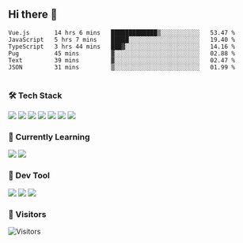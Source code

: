 ## Hi there 👋

<table>
<!--START_SECTION:waka-->

```text
Vue.js       14 hrs 6 mins   █████████████▒░░░░░░░░░░░   53.47 %
JavaScript   5 hrs 7 mins    █████░░░░░░░░░░░░░░░░░░░░   19.40 %
TypeScript   3 hrs 44 mins   ███▓░░░░░░░░░░░░░░░░░░░░░   14.16 %
Pug          45 mins         ▓░░░░░░░░░░░░░░░░░░░░░░░░   02.88 %
Text         39 mins         ▓░░░░░░░░░░░░░░░░░░░░░░░░   02.47 %
JSON         31 mins         ▒░░░░░░░░░░░░░░░░░░░░░░░░   01.99 %
```

<!--END_SECTION:waka-->
</table>

### 🛠 Tech Stack

![](https://img.shields.io/badge/HTML5-black?style=flat&logo=html5)
![](https://img.shields.io/badge/CSS3-black?style=flat&logo=css3)
![](https://img.shields.io/badge/Javascript-black?style=flat&logo=javascript)
![](https://img.shields.io/badge/Vue-black?style=flat&logo=vuedotjs)
![](https://img.shields.io/badge/node.js-black?style=flat&logo=nodedotjs)
![](https://img.shields.io/badge/MangoDB-black?style=flat&logo=mongodb)
![](https://img.shields.io/badge/MySQL-black?style=flat&logo=mysql)

### 📖 Currently Learning

![](https://img.shields.io/badge/TypeScript-black?style=flat&logo=typescript)
![](https://img.shields.io/badge/React-black?style=flat&logo=react)

### 📏 Dev Tool

<!-- <img src="https://media.giphy.com/media/SWoSkN6DxTszqIKEqv/giphy.gif" align="right" height="275" /> -->
![](https://img.shields.io/badge/Editor-VSCode-blue?style=flat-square&logo=visual-studio-code&logoColor=blue)
![](https://img.shields.io/badge/IDE-WebStorm-orange?style=flat-square&logo=webstorm&logoColor=white)
![](https://img.shields.io/badge/API-Postman-blue?style=flat-square&logo=postman&logoColor=orange)

### 🔆 Visitors
![Visitors](https://count.getloli.com/get/@imxxxx?theme=rule34)
